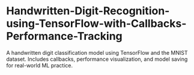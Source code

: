 # Handwritten-Digit-Recognition-using-TensorFlow-with-Callbacks-Performance-Tracking
A handwritten digit classification model using TensorFlow and the MNIST dataset. Includes callbacks, performance visualization, and model saving for real-world ML practice.

